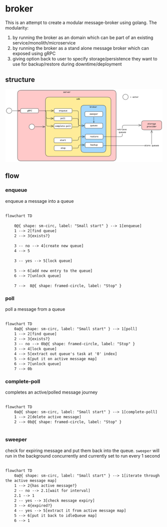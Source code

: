 # broker

This is an attempt to create a modular message-broker using golang. The modularity: 
1. by running the broker as an domain which can be part of an existing service/monolith/microservice
2. by running the broker as a stand alone message broker which can exposed using gRPC
3. giving option back to user to specify storage/persistence they want to use for backup/restore during downtime/deployment

## structure

![alt text](image.png)

## flow

### enqueue
enqueue a message into a queue

```mermaid

flowchart TD

    0@{ shape: sm-circ, label: "Small start" } --> 1[enqueue]
    1 --> 2[find queue]
    2 --> 3{exists?}

    3 -- no --> 4[create new queue]
    4 --> 5

    3 -- yes --> 5[lock queue]

    5 --> 6[add new entry to the queue]
    6 --> 7[unlock queue]

    7 -->  8@{ shape: framed-circle, label: "Stop" }

```

### poll
poll a message from a queue

```mermaid

flowchart TD
    0a@{ shape: sm-circ, label: "Small start" } --> 1[poll]
    1 --> 2[find queue]
    2 --> 3{exists?}
    3 -- no --> 0b@{ shape: framed-circle, label: "Stop" }
    3 --> 4[lock queue]
    4 --> 5[extract out queue's task at '0' index]
    5 --> 6[put it on active message map]
    6 --> 7[unlock queue]
    7 --> 0b

```

### complete-poll
completes an active/polled message journey

```mermaid

flowchart TD
    0a@{ shape: sm-circ, label: "Small start" } --> 1[complete-poll]
    1 --> 2[delete active message]
    2 --> 0b@{ shape: framed-circle, label: "Stop" }


```

### sweeper
check for expiring message and put them back into the queue. `sweeper` will run in the background concurrently and currently set to run every 1 second

```mermaid

flowchart TD
    0a@{ shape: sm-circ, label: "Small start" } --> 1[iterate through the active message map]
    1 --> 2{has active message?}
    2 -- no --> 2.1[wait for interval]
    2.1 --> 1
    2 -- yes --> 3[check message expiry]
    3 --> 4{expired?}
    4 -- yes --> 5[extract it from active message map]
    5 --> 6[put it back to idleQueue map]
    6 --> 1

```